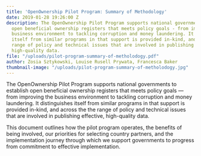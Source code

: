 ```yaml
---
title: 'OpenOwnership Pilot Program: Summary of Methodology'
date: 2019-01-28 19:26:00 Z
description: The OpenOwnership Pilot Program supports national governments to establish
  open beneficial ownership registers that meets policy goals - from improving the
  business environment to tackling corruption and money laundering. It distinguishes
  itself from similar programs in that support is provided in-kind, and across the
  range of policy and technical issues that are involved in publishing effective,
  high-quality data.
file: "/uploads/pilot-program-summary-of-metholodogy.pdf"
author: Zosia Sztykowski, Louise Rusell Prywata, Francesca Baker
thumbnail-image: "/uploads/pilot-program-summary-of-metholodogy.jpg"
---
```


The OpenOwnership Pilot Program supports national governments to establish open beneficial ownership registers that meets policy goals — from improving the business environment to tackling corruption and money laundering. It distinguishes itself from similar programs in that support is provided in-kind, and across the the range of policy and technical issues that are involved in publishing effective, high-quality data. 

This document outlines how the pilot program operates, the benefits of being involved, our priorities for selecting country partners, and the implementation journey through which we support governments to progress from commitment to effective implementation.